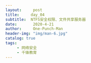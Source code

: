 ```yaml
---
layout:     post
title:     day_04
subtitle:  NTFS安全权限、文件共享服务器
date:       2020-4-21
author:     One-Punch-Man
header-img: "img/man-6.jpg"
catalog: true
tags: 
     - 网络安全
     - 千锋教育
---
```

